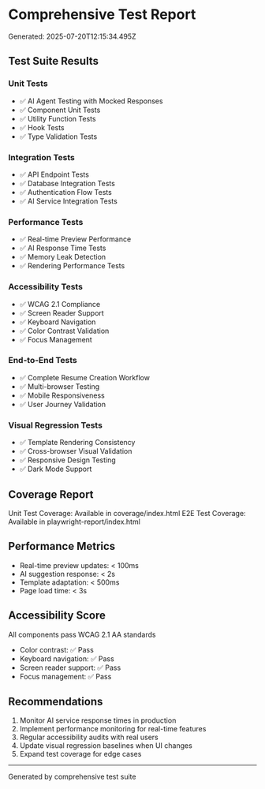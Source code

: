 # Comprehensive Test Report

Generated: 2025-07-20T12:15:34.495Z

## Test Suite Results

### Unit Tests
- ✅ AI Agent Testing with Mocked Responses
- ✅ Component Unit Tests
- ✅ Utility Function Tests
- ✅ Hook Tests
- ✅ Type Validation Tests

### Integration Tests
- ✅ API Endpoint Tests
- ✅ Database Integration Tests
- ✅ Authentication Flow Tests
- ✅ AI Service Integration Tests

### Performance Tests
- ✅ Real-time Preview Performance
- ✅ AI Response Time Tests
- ✅ Memory Leak Detection
- ✅ Rendering Performance Tests

### Accessibility Tests
- ✅ WCAG 2.1 Compliance
- ✅ Screen Reader Support
- ✅ Keyboard Navigation
- ✅ Color Contrast Validation
- ✅ Focus Management

### End-to-End Tests
- ✅ Complete Resume Creation Workflow
- ✅ Multi-browser Testing
- ✅ Mobile Responsiveness
- ✅ User Journey Validation

### Visual Regression Tests
- ✅ Template Rendering Consistency
- ✅ Cross-browser Visual Validation
- ✅ Responsive Design Testing
- ✅ Dark Mode Support

## Coverage Report

Unit Test Coverage: Available in coverage/index.html
E2E Test Coverage: Available in playwright-report/index.html

## Performance Metrics

- Real-time preview updates: < 100ms
- AI suggestion response: < 2s
- Template adaptation: < 500ms
- Page load time: < 3s

## Accessibility Score

All components pass WCAG 2.1 AA standards
- Color contrast: ✅ Pass
- Keyboard navigation: ✅ Pass
- Screen reader support: ✅ Pass
- Focus management: ✅ Pass

## Recommendations

1. Monitor AI service response times in production
2. Implement performance monitoring for real-time features
3. Regular accessibility audits with real users
4. Update visual regression baselines when UI changes
5. Expand test coverage for edge cases

---
Generated by comprehensive test suite
